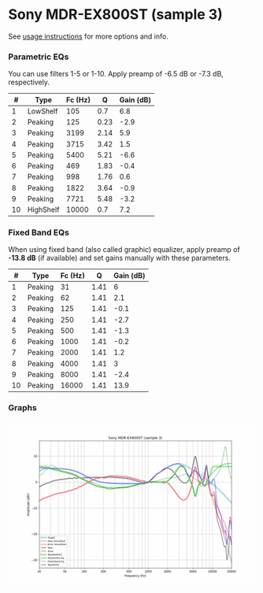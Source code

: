 # Sony MDR-EX800ST (sample 3)
See [usage instructions](https://github.com/jaakkopasanen/AutoEq#usage) for more options and info.

### Parametric EQs
You can use filters 1-5 or 1-10. Apply preamp of -6.5 dB or -7.3 dB, respectively.

|   # | Type      |   Fc (Hz) |    Q |   Gain (dB) |
|-----|-----------|-----------|------|-------------|
|   1 | LowShelf  |       105 | 0.7  |         6.8 |
|   2 | Peaking   |       125 | 0.23 |        -2.9 |
|   3 | Peaking   |      3199 | 2.14 |         5.9 |
|   4 | Peaking   |      3715 | 3.42 |         1.5 |
|   5 | Peaking   |      5400 | 5.21 |        -6.6 |
|   6 | Peaking   |       469 | 1.83 |        -0.4 |
|   7 | Peaking   |       998 | 1.76 |         0.6 |
|   8 | Peaking   |      1822 | 3.64 |        -0.9 |
|   9 | Peaking   |      7721 | 5.48 |        -3.2 |
|  10 | HighShelf |     10000 | 0.7  |         7.2 |

### Fixed Band EQs
When using fixed band (also called graphic) equalizer, apply preamp of **-13.8 dB** (if available) and set gains manually with these parameters.

|   # | Type    |   Fc (Hz) |    Q |   Gain (dB) |
|-----|---------|-----------|------|-------------|
|   1 | Peaking |        31 | 1.41 |         6   |
|   2 | Peaking |        62 | 1.41 |         2.1 |
|   3 | Peaking |       125 | 1.41 |        -0.1 |
|   4 | Peaking |       250 | 1.41 |        -2.7 |
|   5 | Peaking |       500 | 1.41 |        -1.3 |
|   6 | Peaking |      1000 | 1.41 |        -0.2 |
|   7 | Peaking |      2000 | 1.41 |         1.2 |
|   8 | Peaking |      4000 | 1.41 |         3   |
|   9 | Peaking |      8000 | 1.41 |        -2.4 |
|  10 | Peaking |     16000 | 1.41 |        13.9 |

### Graphs
![](./Sony%20MDR-EX800ST%20(sample%203).png)
